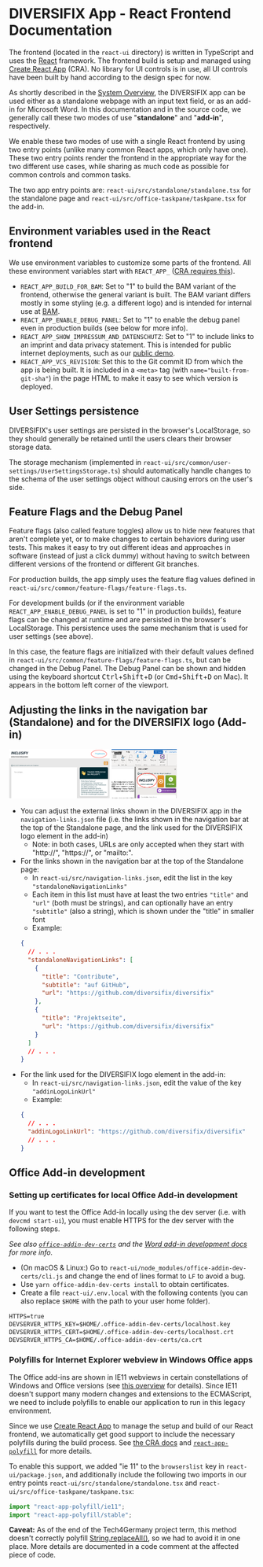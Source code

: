 # DIVERSIFIX App - React Frontend Documentation

The frontend (located in the `react-ui` directory) is written in TypeScript and uses the [React](https://reactjs.org/) framework. The frontend build is setup and managed using [Create React App](https://create-react-app.dev/) (CRA). No library for UI controls is in use, all UI controls have been built by hand according to the design spec for now.

As shortly described in the [System Overview](./system-overview.md), the DIVERSIFIX app can be used either as a standalone webpage with an input text field, or as an add-in for Microsoft Word. In this documentation and in the source code, we generally call these two modes of use "**standalone**" and "**add-in**", respectively.

We enable these two modes of use with a single React frontend by using two entry points (unlike many common React apps, which only have one). These two entry points render the frontend in the appropriate way for the two different use cases, while sharing as much code as possible for common controls and common tasks.

The two app entry points are: `react-ui/src/standalone/standalone.tsx` for the standalone page and `react-ui/src/office-taskpane/taskpane.tsx` for the add-in.

## Environment variables used in the React frontend

We use environment variables to customize some parts of the frontend. All these environment variables start with `REACT_APP_` ([CRA requires this](https://create-react-app.dev/docs/adding-custom-environment-variables)).

- `REACT_APP_BUILD_FOR_BAM`: Set to "1" to build the BAM variant of the frontend, otherwise the general variant is built. The BAM variant differs mostly in some styling (e.g. a different logo) and is intended for internal use at [BAM](https://www.bam.de/).
- `REACT_APP_ENABLE_DEBUG_PANEL`: Set to "1" to enable the debug panel even in production builds (see below for more info).
- `REACT_APP_SHOW_IMPRESSUM_AND_DATENSCHUTZ`: Set to "1" to include links to an imprint and data privacy statement. This is intended for public internet deployments, such as our [public demo](https://diversifix.org/).
- `REACT_APP_VCS_REVISION`: Set this to the Git commit ID from which the app is being built. It is included in a `<meta>` tag (with `name="built-from-git-sha"`) in the page HTML to make it easy to see which version is deployed.

## User Settings persistence

DIVERSIFIX's user settings are persisted in the browser's LocalStorage, so they should generally be retained until the users clears their browser storage data.

The storage mechanism (implemented in `react-ui/src/common/user-settings/UserSettingsStorage.ts`) should automatically handle changes to the schema of the user settings object without causing errors on the user's side.

## Feature Flags and the Debug Panel

Feature flags (also called feature toggles) allow us to hide new features that aren't complete yet, or to make changes to certain behaviors during user tests. This makes it easy to try out different ideas and approaches in software (instead of just a click dummy) without having to switch between different versions of the frontend or different Git branches.

For production builds, the app simply uses the feature flag values defined in `react-ui/src/common/feature-flags/feature-flags.ts`.

For development builds (or if the environment variable `REACT_APP_ENABLE_DEBUG_PANEL` is set to "1" in production builds), feature flags can be changed at runtime and are persisted in the browser's LocalStorage. This persistence uses the same mechanism that is used for user settings (see above).

In this case, the feature flags are initialized with their default values defined in `react-ui/src/common/feature-flags/feature-flags.ts`, but can be changed in the Debug Panel. The Debug Panel can be shown and hidden using the keyboard shortcut <kbd>Ctrl</kbd>+<kbd>Shift</kbd>+<kbd>D</kbd> (or <kbd>Cmd</kbd>+<kbd>Shift</kbd>+<kbd>D</kbd> on Mac). It appears in the bottom left corner of the viewport.

## Adjusting the links in the navigation bar (Standalone) and for the DIVERSIFIX logo (Add-in)

<a href="./images/standalone-navbar-links.png"><img alt="Standalone navigation bar links highlighted" src="./images/standalone-navbar-links.png" height="100"></a>
<a href="./images/addin-logo-link.png"><img alt="Add-in logo highlighted" src="./images/addin-logo-link.png" height="100"></a>

- You can adjust the external links shown in the DIVERSIFIX app in the `navigation-links.json` file (i.e. the links shown in the navigation bar at the top of the Standalone page, and the link used for the DIVERSIFIX logo element in the add-in)
  - Note: in both cases, URLs are only accepted when they start with "http://", "https://", or "mailto:".
- For the links shown in the navigation bar at the top of the Standalone page:
  - In `react-ui/src/navigation-links.json`, edit the list in the key `"standaloneNavigationLinks"`
  - Each item in this list must have at least the two entries `"title"` and `"url"` (both must be strings), and can optionally have an entry `"subtitle"` (also a string), which is shown under the "title" in smaller font
  - Example:
  ```json
  {
    // . . .
    "standaloneNavigationLinks": [
      {
        "title": "Contribute",
        "subtitle": "auf GitHub",
        "url": "https://github.com/diversifix/diversifix"
      },
      {
        "title": "Projektseite",
        "url": "https://github.com/diversifix/diversifix"
      }
    ]
    // . . .
  }
  ```
- For the link used for the DIVERSIFIX logo element in the add-in:
  - In `react-ui/src/navigation-links.json`, edit the value of the key `"addinLogoLinkUrl"`
  - Example:
  ```json
  {
    // . . .
    "addinLogoLinkUrl": "https://github.com/diversifix/diversifix"
    // . . .
  }
  ```

## Office Add-in development

### Setting up certificates for local Office Add-in development

If you want to test the Office Add-in locally using the dev server (i.e. with `devcmd start-ui`), you must enable HTTPS for the dev server with the following steps.

_See also [`office-addin-dev-certs`](https://www.npmjs.com/package/office-addin-dev-certs) and the [Word add-in development docs](https://docs.microsoft.com/en-us/office/dev/add-ins/word/) for more info._

- (On macOS & Linux:) Go to `react-ui/node_modules/office-addin-dev-certs/cli.js` and change the end of lines format to `LF` to avoid a bug.
- Use `yarn office-addin-dev-certs install` to obtain certificates.
- Create a file `react-ui/.env.local` with the following contents (you can also replace `$HOME` with the path to your user home folder).

```
HTTPS=true
DEVSERVER_HTTPS_KEY=$HOME/.office-addin-dev-certs/localhost.key
DEVSERVER_HTTPS_CERT=$HOME/.office-addin-dev-certs/localhost.crt
DEVSERVER_HTTPS_CA=$HOME/.office-addin-dev-certs/ca.crt
```

### Polyfills for Internet Explorer webview in Windows Office apps

The Office add-ins are shown in IE11 webviews in certain constellations of Windows and Office versions (see [this overview](https://docs.microsoft.com/en-us/office/dev/add-ins/concepts/browsers-used-by-office-web-add-ins) for details). Since IE11 doesn't support many modern changes and extensions to the ECMAScript, we need to include polyfills to enable our application to run in this legacy environment.

Since we use [Create React App](https://create-react-app.dev/) to manage the setup and build of our React frontend, we automatically get good support to include the necessary polyfills during the build process. See [the CRA docs](https://create-react-app.dev/docs/supported-browsers-features/#supported-browsers) and [`react-app-polyfill`](https://github.com/facebook/create-react-app/blob/main/packages/react-app-polyfill/README.md) for more details.

To enable this support, we added "ie 11" to the `browserslist` key in `react-ui/package.json`, and additionally include the following two imports in our entry points `react-ui/src/standalone/standalone.tsx` and `react-ui/src/office-taskpane/taskpane.tsx`:

```ts
import "react-app-polyfill/ie11";
import "react-app-polyfill/stable";
```

**Caveat:** As of the end of the Tech4Germany project term, this method doesn't correctly polyfill [String.replaceAll()](https://developer.mozilla.org/en-US/docs/Web/JavaScript/Reference/Global_Objects/String/replaceAll), so we had to avoid it in one place. More details are documented in a code comment at the affected piece of code.
